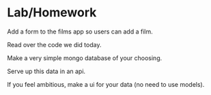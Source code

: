 # Lab/Homework

Add a form to the films app so users can add a film.


Read over the code we did today.

Make a very simple mongo database of your choosing.

Serve up this data in an api.

If you feel ambitious, make a ui for your data (no need to use models).